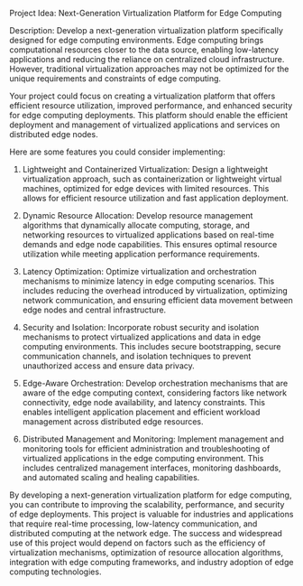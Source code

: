 
Project Idea: Next-Generation Virtualization Platform for Edge Computing

Description:
Develop a next-generation virtualization platform specifically designed for edge computing environments. Edge computing brings computational resources closer to the data source, enabling low-latency applications and reducing the reliance on centralized cloud infrastructure. However, traditional virtualization approaches may not be optimized for the unique requirements and constraints of edge computing.

Your project could focus on creating a virtualization platform that offers efficient resource utilization, improved performance, and enhanced security for edge computing deployments. This platform should enable the efficient deployment and management of virtualized applications and services on distributed edge nodes.

Here are some features you could consider implementing:

1. Lightweight and Containerized Virtualization: Design a lightweight virtualization approach, such as containerization or lightweight virtual machines, optimized for edge devices with limited resources. This allows for efficient resource utilization and fast application deployment.

2. Dynamic Resource Allocation: Develop resource management algorithms that dynamically allocate computing, storage, and networking resources to virtualized applications based on real-time demands and edge node capabilities. This ensures optimal resource utilization while meeting application performance requirements.

3. Latency Optimization: Optimize virtualization and orchestration mechanisms to minimize latency in edge computing scenarios. This includes reducing the overhead introduced by virtualization, optimizing network communication, and ensuring efficient data movement between edge nodes and central infrastructure.

4. Security and Isolation: Incorporate robust security and isolation mechanisms to protect virtualized applications and data in edge computing environments. This includes secure bootstrapping, secure communication channels, and isolation techniques to prevent unauthorized access and ensure data privacy.

5. Edge-Aware Orchestration: Develop orchestration mechanisms that are aware of the edge computing context, considering factors like network connectivity, edge node availability, and latency constraints. This enables intelligent application placement and efficient workload management across distributed edge resources.

6. Distributed Management and Monitoring: Implement management and monitoring tools for efficient administration and troubleshooting of virtualized applications in the edge computing environment. This includes centralized management interfaces, monitoring dashboards, and automated scaling and healing capabilities.

By developing a next-generation virtualization platform for edge computing, you can contribute to improving the scalability, performance, and security of edge deployments. This project is valuable for industries and applications that require real-time processing, low-latency communication, and distributed computing at the network edge. The success and widespread use of this project would depend on factors such as the efficiency of virtualization mechanisms, optimization of resource allocation algorithms, integration with edge computing frameworks, and industry adoption of edge computing technologies.